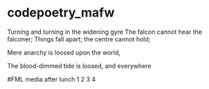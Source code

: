 # codepoetry_mafw

Turning and turning in the widening gyre
The falcon cannot hear the falconer;
Things fall apart; the centre cannot hold;

Mere anarchy is loosed upon the world,

The blood-dimmed tide is loosed, and everywhere

#FML media after lunch 1 2 3 4 